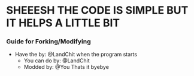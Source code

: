 # SHEEESH THE CODE IS SIMPLE BUT IT HELPS A LITTLE BIT

### Guide for Forking/Modifying
* Have the by: @LandChit when the program starts
	* You can do by: @LandChit
	* Modded by: @You
Thats it byebye